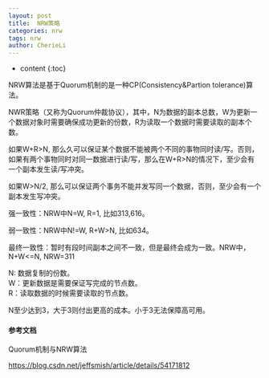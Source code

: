 ```yaml
---
layout: post
title:  NRW策略
categories: nrw
tags: nrw
author: CherieLi
---
```


* content
{:toc}  

NRW算法是基于Quorum机制的是一种CP(Consistency&Partion tolerance)算法。

NWR策略（又称为Quorum仲裁协议），其中，N为数据的副本总数，W为更新一个数据对象时需要确保成功更新的份数，R为读取一个数据时需要读取的副本个数。

如果W+R>N, 那么久可以保证某个数据不能被两个不同的事物同时读/写。否则，如果有两个事物同时对同一数据进行读/写，那么在W+R>N的情况下，至少会有一个副本发生读/写冲突。

如果W>N/2, 那么可以保证两个事务不能并发写同一个数据，否则，至少会有一个副本发生写冲突。

强一致性：NRW中N=W, R=1, 比如313,616。

弱一致性：NRW中N!=W, R+W>N, 比如634。

最终一致性：暂时有段时间副本之间不一致，但是最终会成为一致。NRW中，N+W<=N, NRW=311

N: 数据复制的份数。  
W：更新数据是需要保证写完成的节点数。  
R：读取数据的时候需要读取的节点数。  

N至少达到3，大于3则付出更高的成本。小于3无法保障高可用。

#### 参考文档

Quorum机制与NRW算法

https://blog.csdn.net/jeffsmish/article/details/54171812

